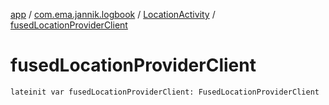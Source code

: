 [app](../../index.md) / [com.ema.jannik.logbook](../index.md) / [LocationActivity](index.md) / [fusedLocationProviderClient](./fused-location-provider-client.md)

# fusedLocationProviderClient

`lateinit var fusedLocationProviderClient: FusedLocationProviderClient`